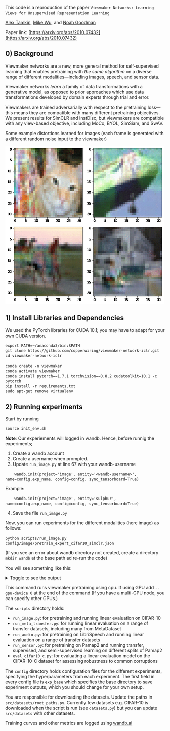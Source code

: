 This code is a reproduction of the paper `Viewmaker Networks: Learning Views for Unsupervised Representation Learning`

[Alex Tamkin](https://www.alextamkin.com/), [Mike Wu](https://www.mikehwu.com/), and [Noah Goodman](http://cocolab.stanford.edu/ndg.html)

Paper link: [https://arxiv.org/abs/2010.07432](https://arxiv.org/abs/2010.07432)

## 0) Background

Viewmaker networks are a new, more general method for self-supervised learning that enables pretraining with _the same algorithm_ on a diverse range of different modalities—including images, speech, and sensor data.

Viewmaker networks _learn_ a family of data transformations with a generative model, as opposed to prior approaches which use data transformations developed by domain experts through trial and error.

Viewmakers are trained adversarially with respect to the pretraining loss—this means they are compatible with many different pretraining objectives. We present results for SimCLR and InstDisc, but viewmakers are compatible with any view-based objective, including MoCo, BYOL, SimSiam, and SwAV.

Some example distortions learned for images (each frame is generated with a different random noise input to the viewmaker)

![Image](img/viewmaker.gif)

## 1) Install Libraries and Dependencies

We used the PyTorch libraries for CUDA 10.1; you may have to adapt for your own CUDA version.

```
export PATH=~/anaconda3/bin:$PATH
git clone https://github.com/copperwiring/viewmaker-network-iclr.git
cd viewmaker-network-iclr

conda create -n viewmaker 
conda activate viewmaker
conda install pytorch==1.7.1 torchvision==0.8.2 cudatoolkit=10.1 -c pytorch
pip install -r requirements.txt
sudo apt-get remove virtualenv
```

## 2) Running experiments

Start by running
```console
source init_env.sh
```

**Note**: Our experiements will logged in wandb. Hence, before runnig the experiments;
1. Create a wandb account
2. Create a username when prompted.
3. Update `run_image.py` at line 67 with your wandb-username

```
    wandb.init(project='image', entity='<wandb-username>', name=config.exp_name, config=config, sync_tensorboard=True)
```
Example:
```
    wandb.init(project='image', entity='sulphur', name=config.exp_name, config=config, sync_tensorboard=True)
```
4. Save the file `run_image.py`

Now, you can run experiments for the different modalities (here image) as follows:

```console
python scripts/run_image.py config/image/pretrain_expert_cifar10_simclr.json
```
(If you see an error about wandb directory not created, create a directory `mkdir wandb` at the base path ad re-run the code)

You will see something like this:

<details>
    <summary> Toggle to see the output </summary> 

    (viewmaker) ➜  viewmaker git:(sy/test-viewmaker) ✗ python scripts/run_image.py config/image/pretrain_expert_cifar10_simclr.json
    Loaded configuration: 
    {'continue_from_checkpoint': None,
    'copy_checkpoint_freq': 5,
    'cuda': True,
    'data_loader_workers': 8,
    'data_params': DotMap(dataset='cifar10', default_augmentations='all'),
    'distributed_backend': 'ddp',
    'exp_base': None,
    'exp_name': 'pretrain_expert_cifar_simclr_resnet18',
    'gpu_device': 0,
    'loss_params': DotMap(t=0.07, name='simclr'),
    'model_params': {'out_dim': 128,
                    'projection_head': False,
                    'resnet': True,
                    'resnet_small': True,
                    'resnet_version': 'resnet18'},
    'num_epochs': 200,
    'optim_params': {'batch_size': 256,
                    'learning_rate': 0.03,
                    'momentum': 0.9,
                    'num_view_update': 1,
                    'patience': 1000,
                    'validate_freq': 1,
                    'weight_decay': 0.0001},
    'seed': 0,
    'system': 'PretrainExpertSystem',
    'validate': True}

    *************************************** 
        Running experiment pretrain_expert_cifar_simclr_resnet18
    *************************************** 

    [INFO]: Configurations and directories successfully set up.
    Files already downloaded and verified
    Files already downloaded and verified
    wandb: Currently logged in as: sulphur (use `wandb login --relogin` to force relogin)
    wandb: Tracking run with wandb version 0.12.9
    wandb: Syncing run pretrain_expert_cifar_simclr_resnet18
    wandb: ⭐️ View project at https://wandb.ai/sulphur/image
    wandb: 🚀 View run at https://wandb.ai/sulphur/image/runs/3597u6eo
    wandb: Run data is saved locally in /home/srishtiy/dev/viewmaker/wandb/run-20211221_224344-3597u6eo
    wandb: Run `wandb offline` to turn off syncing.

    GPU available: False, used: False
    [INFO]: GPU available: False, used: False
    TPU available: False, using: 0 TPU cores
    [INFO]: TPU available: False, using: 0 TPU cores
    /home/srishtiy/anaconda3/envs/viewmaker/lib/python3.6/site-packages/pytorch_lightning/utilities/distributed.py:37: UserWarning: Could not log computational graph since the `model.example_input_array` attribute is not set or `input_array` was not given
    warnings.warn(*args, **kwargs)

    | Name        | Type       | Params
    -------------------------------------------
    0 | model       | ResNet     | 11 M  
    1 | memory_bank | MemoryBank | 0     
    [INFO]: 
    | Name        | Type       | Params
    -------------------------------------------
    0 | model       | ResNet     | 11 M  
    1 | memory_bank | MemoryBank | 0     
    Epoch 0:   6%|██▍                                        | 13/235 [03:43<1:03:31, 17.17s/it, loss=-0.489,v_nu


</details>

This command runs viewmaker pretraining using cpu. If using GPU add `--gpu-device 0` at the end of the command (If you have a multi-GPU node, you can specify other GPUs.)

The `scripts` directory holds:
- `run_image.py`: for pretraining and running linear evaluation on CIFAR-10
- `run_meta_transfer.py`: for running linear evaluation on a range of transfer datasets, including many from MetaDataset
- `run_audio.py`: for pretraining on LibriSpeech and running linear evaluation on a range of transfer datasets
- `run_sensor.py`: for pretraining on Pamap2 and running transfer, supervised, and semi-supervised learning on different splits of Pamap2
- `eval_cifar10_c.py`: for evaluating a linear evaluation model on the CIFAR-10-C dataset for assessing robustness to common corruptions

The `config` directory holds configuration files for the different experiments,  specifying the hyperparameters from each experiment. The first field in every config file is `exp_base` which specifies the base directory to save experiment outputs, which you should change for your own setup.

You are responsible for downloading the datasets. Update the paths in `src/datasets/root_paths.py`. Currently few datasets e.g. CIFAR-10 is downloaded when the script is run (see `datasets.py`) but you can update `src/datasets` with other datasets.

Training curves and other metrics are logged using [wandb.ai](wandb.ai)
